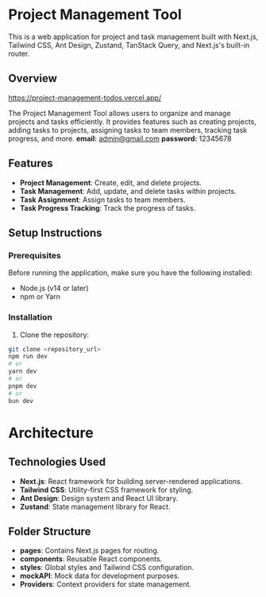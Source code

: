 # Project Management Tool

This is a web application for project and task management built with Next.js, Tailwind CSS, Ant Design, Zustand, TanStack Query, and Next.js's built-in router.

## Overview
https://project-management-todos.vercel.app/

The Project Management Tool allows users to organize and manage projects and tasks efficiently. It provides features such as creating projects, adding tasks to projects, assigning tasks to team members, tracking task progress, and more.
**email:** admin@gmail.com
**password:** 12345678

## Features

- **Project Management**: Create, edit, and delete projects.
- **Task Management**: Add, update, and delete tasks within projects.
- **Task Assignment**: Assign tasks to team members.
- **Task Progress Tracking**: Track the progress of tasks.

## Setup Instructions

### Prerequisites

Before running the application, make sure you have the following installed:

- Node.js (v14 or later)
- npm or Yarn

### Installation

1. Clone the repository:

```bash
git clone <repository_url>
npm run dev
# or
yarn dev
# or
pnpm dev
# or
bun dev
```
# Architecture
## Technologies Used
- **Next.js**: React framework for building server-rendered applications.
- **Tailwind CSS**: Utility-first CSS framework for styling.
- **Ant Design**: Design system and React UI library.
- **Zustand**: State management library for React.

## Folder Structure
- **pages**: Contains Next.js pages for routing.
- **components**: Reusable React components.
- **styles**: Global styles and Tailwind CSS configuration.
- **mockAPI**: Mock data for development purposes.
- **Providers**: Context providers for state management.